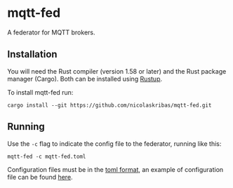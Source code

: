 # mqtt-fed

A federator for MQTT brokers.

## Installation

You will need the Rust compiler (version 1.58 or later) and the Rust package manager (Cargo).
Both can be installed using [Rustup](https://www.rust-lang.org/tools/install).

To install mqtt-fed run: 
```
cargo install --git https://github.com/nicolaskribas/mqtt-fed.git
```

## Running

Use the `-c` flag to indicate the config file to the federator, running like this:
```
mqtt-fed -c mqtt-fed.toml
```
Configuration files must be in the [toml format](https://toml.io), an example of configuration file
can be found [here](mqtt-fed.toml).
